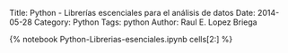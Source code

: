 Title: Python - Librerías escenciales para el análisis de datos
Date: 2014-05-28 
Category: Python
Tags: python
Author: Raul E. Lopez Briega

{% notebook Python-Librerias-esenciales.ipynb cells[2:] %}